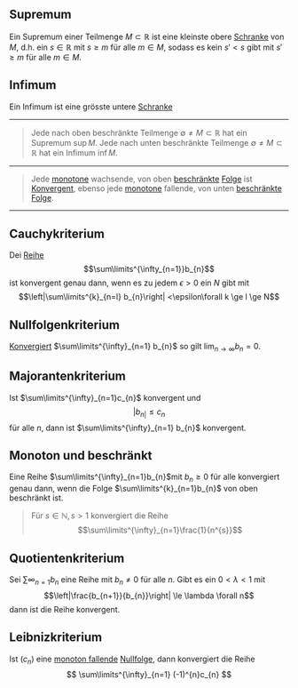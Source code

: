 
## Supremum
Ein Supremum einer Teilmenge $M \subset \mathbb R$ ist eine kleinste obere [Schranke](Schranken.md) von $M$, d.h. ein $s\in\mathbb R$ mit $s \ge m$ für alle $m\in M$, sodass es kein $s' < s$ gibt mit $s' \ge m$ für alle $m\in M$. 

## Infimum
Ein Infimum ist eine grösste untere [Schranke](Schranken.md)

---

> Jede nach oben beschränkte Teilmenge $\emptyset \not = M \subset \mathbb R$ hat ein Supremum $\sup M$.
> Jede nach unten beschränkte Teilmenge $\emptyset\not= M \subset\mathbb R$ hat ein Infimum $\inf M$.

---

> Jede [monotone](Mathe/Folgen.md#Monotonie) wachsende, von oben [beschränkte](Mathe/Funktionen.md#Beschränkt) [Folge](Mathe/Folgen.md) ist [Konvergent](Mathe/Folgen.md#Konvergent%20und%20Divergent), ebenso jede [monotone](Mathe/Folgen.md#Monotonie) fallende, von unten [beschränkte](Mathe/Funktionen.md#Beschränkt) [Folge](Mathe/Folgen.md).


---
## Cauchykriterium 
Dei [Reihe](Reihe.md) 
$$\sum\limits^{\infty_{n=1}}b_{n}$$
ist konvergent genau dann, wenn es zu jedem $\epsilon > 0$ ein $N$ gibt mit 
$$\left|\sum\limits^{k}_{n=l} b_{n}\right| <\epsilon\forall k \ge l \ge N$$

## Nullfolgenkriterium

[Konvergiert](Konvergenz.md) $\sum\limits^{\infty}_{n=1} b_{n}$ so gilt $\lim_{n\to\infty} b_{n} = 0$.

## Majorantenkriterium
Ist $\sum\limits^{\infty}_{n=1}c_{n}$ konvergent und 
$$|b_{n|}\le c_{n}$$
für alle $n$, dann ist $\sum\limits^{\infty}_{n=1} b_{n}$ konvergent.

## Monoton und beschränkt
Eine Reihe $\sum\limits^{\infty}_{n=1}b_{n}$mit $b_{n} \ge 0$ für alle konvergiert genau dann, wenn die Folge $\sum\limits^{k}_{n=1}b_{n}$ von oben beschränkt ist. 

> Für $s\in\mathbb N, s > 1$ konvergiert die Reihe
> $$\sum\limits^{\infty}_{n=1}\frac{1}{n^{s}}$$

## Quotientenkriterium
Sei $\sum\limits{\infty}_{n=1} b_{n}$ eine Reihe mit $b_{n} \not = 0$ für alle $n$. Gibt es ein $0<\lambda<1$ mit
$$\left|\frac{b_{n+1}}{b_{n}}\right| \le \lambda \forall n$$
dann ist die Reihe konvergent.


## Leibnizkriterium

Ist $(c_{n})$ eine [monoton fallende](Mathe/Funktionen.md#Monoton%20Fallend) [Nullfolge](Nullfolge.md), dann konvergiert die Reihe
$$
\sum\limits^{\infty}_{n=1} (-1)^{n}c_{n}
$$

